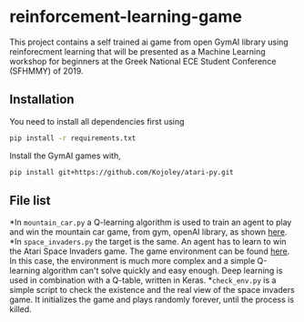 # reinforcement-learning-game
This project contains a self trained ai game from open GymAI library using reinforecment learning that will be presented as a Machine Learning workshop for beginners at the Greek National ECE Student Conference (SFHMMY) of 2019.

## Installation
You need to install all dependencies first using
```bash
pip install -r requirements.txt
```
Install the GymAI games with,
```bash
pip install git+https://github.com/Kojoley/atari-py.git
```
## File list
*In `mountain_car.py` a Q-learning algorithm is used to train an agent to play and win the mountain car game, from gym, openAI library, as shown [here](https://gym.openai.com/envs/MountainCar-v0/).
*In `space_invaders.py` the target is the same. An agent has to learn to win the Atari Space Invaders game. The game environment can be found [here](https://gym.openai.com/envs/SpaceInvaders-v0/). In this case, the environment is much more complex and a simple Q-learning algorithm can't solve quickly and easy enough. Deep learning is used in combination with a Q-table, written in Keras.
*`check_env.py` is a simple script to check the existence and the real view of the space invaders game. It initializes the game and plays randomly forever, until the process is killed.
